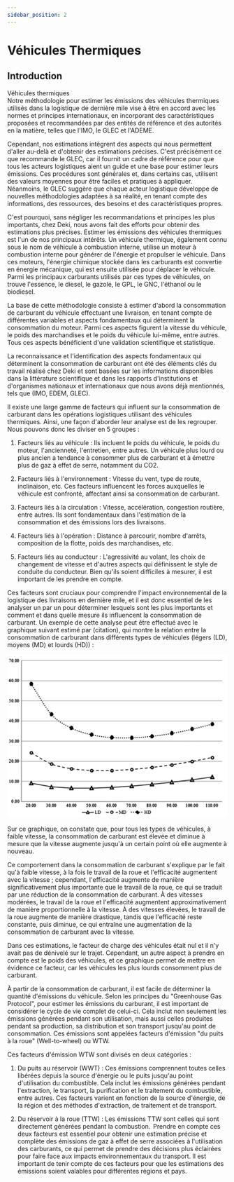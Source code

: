 ```yaml
---
sidebar_position: 2
---
```


# Véhicules Thermiques  


## Introduction 

Véhicules thermiques  
Notre méthodologie pour estimer les émissions des véhicules thermiques utilisés dans la logistique de dernière mile vise à être en accord avec les normes et principes internationaux, en incorporant des caractéristiques proposées et recommandées par des entités de référence et des autorités en la matière, telles que l'IMO, le GLEC et l'ADEME.

Cependant, nos estimations intègrent des aspects qui nous permettent d'aller au-delà et d'obtenir des estimations précises. C'est précisément ce que recommande le GLEC, car il fournit un cadre de référence pour que tous les acteurs logistiques aient un guide et une base pour estimer leurs émissions. Ces procédures sont générales et, dans certains cas, utilisent des valeurs moyennes pour être faciles et pratiques à appliquer. Néanmoins, le GLEC suggère que chaque acteur logistique développe de nouvelles méthodologies adaptées à sa réalité, en tenant compte des informations, des ressources, des besoins et des caractéristiques propres.

C'est pourquoi, sans négliger les recommandations et principes les plus importants, chez Deki, nous avons fait des efforts pour obtenir des estimations plus précises. Estimer les émissions des véhicules thermiques est l'un de nos principaux intérêts. Un véhicule thermique, également connu sous le nom de véhicule à combustion interne, utilise un moteur à combustion interne pour générer de l'énergie et propulser le véhicule. Dans ces moteurs, l'énergie chimique stockée dans les carburants est convertie en énergie mécanique, qui est ensuite utilisée pour déplacer le véhicule. Parmi les principaux carburants utilisés par ces types de véhicules, on trouve l'essence, le diesel, le gazole, le GPL, le GNC, l'éthanol ou le biodiesel.

La base de cette méthodologie consiste à estimer d'abord la consommation de carburant du véhicule effectuant une livraison, en tenant compte de différentes variables et aspects fondamentaux qui déterminent la consommation du moteur. Parmi ces aspects figurent la vitesse du véhicule, le poids des marchandises et le poids du véhicule lui-même, entre autres. Tous ces aspects bénéficient d'une validation scientifique et statistique.

La reconnaissance et l'identification des aspects fondamentaux qui déterminent la consommation de carburant ont été des éléments clés du travail réalisé chez Deki et sont basées sur les informations disponibles dans la littérature scientifique et dans les rapports d'institutions et d'organismes nationaux et internationaux que nous avons déjà mentionnés, tels que (IMO, EDEM, GLEC).

Il existe une large gamme de facteurs qui influent sur la consommation de carburant dans les opérations logistiques utilisant des véhicules thermiques. Ainsi, une façon d'aborder leur analyse est de les regrouper. Nous pouvons donc les diviser en 5 groupes :

1. Facteurs liés au véhicule : Ils incluent le poids du véhicule, le poids du moteur, l'ancienneté, l'entretien, entre autres. Un véhicule plus lourd ou plus ancien a tendance à consommer plus de carburant et à émettre plus de gaz à effet de serre, notamment du CO2.

2. Facteurs liés à l'environnement : Vitesse du vent, type de route, inclinaison, etc. Ces facteurs influencent les forces auxquelles le véhicule est confronté, affectant ainsi sa consommation de carburant.

3. Facteurs liés à la circulation : Vitesse, accélération, congestion routière, entre autres. Ils sont fondamentaux dans l'estimation de la consommation et des émissions lors des livraisons.

4. Facteurs liés à l'opération : Distance à parcourir, nombre d'arrêts, composition de la flotte, poids des marchandises, etc.

5. Facteurs liés au conducteur : L'agressivité au volant, les choix de changement de vitesse et d'autres aspects qui définissent le style de conduite du conducteur. Bien qu'ils soient difficiles à mesurer, il est important de les prendre en compte.

Ces facteurs sont cruciaux pour comprendre l'impact environnemental de la logistique des livraisons en dernière mile, et il est donc essentiel de les analyser un par un pour déterminer lesquels sont les plus importants et comment et dans quelle mesure ils influencent la consommation de carburant. Un exemple de cette analyse peut être effectué avec le graphique suivant estimé par (citation), qui montre la relation entre la consommation de carburant dans différents types de véhicules (légers (LD), moyens (MD) et lourds (HD)) :


![FC](../../static/img/FC.png)



Sur ce graphique, on constate que, pour tous les types de véhicules, à faible vitesse, la consommation de carburant est élevée et diminue à mesure que la vitesse augmente jusqu'à un certain point où elle augmente à nouveau.

Ce comportement dans la consommation de carburant s'explique par le fait qu'à faible vitesse, à la fois le travail de la roue et l'efficacité augmentent avec la vitesse ; cependant, l'efficacité augmente de manière significativement plus importante que le travail de la roue, ce qui se traduit par une réduction de la consommation de carburant. À des vitesses modérées, le travail de la roue et l'efficacité augmentent approximativement de manière proportionnelle à la vitesse. À des vitesses élevées, le travail de la roue augmente de manière drastique, tandis que l'efficacité reste constante, puis diminue, ce qui entraîne une augmentation de la consommation de carburant avec la vitesse.

Dans ces estimations, le facteur de charge des véhicules était nul et il n'y avait pas de dénivelé sur le trajet. Cependant, un autre aspect à prendre en compte est le poids des véhicules, et ce graphique permet de mettre en évidence ce facteur, car les véhicules les plus lourds consomment plus de carburant.

À partir de la consommation de carburant, il est facile de déterminer la quantité d'émissions du véhicule. Selon les principes du "Greenhouse Gas Protocol", pour estimer les émissions du carburant, il est important de considérer le cycle de vie complet de celui-ci. Cela inclut non seulement les émissions générées pendant son utilisation, mais aussi celles produites pendant sa production, sa distribution et son transport jusqu'au point de consommation. Ces émissions sont appelées facteurs d'émission "du puits à la roue" (Well-to-wheel) ou WTW.


Ces facteurs d'émission WTW sont divisés en deux catégories : 

1. Du puits au réservoir (WWT) : Ces émissions comprennent toutes celles libérées depuis la source d'énergie ou le puits jusqu'au point d'utilisation du combustible. Cela inclut les émissions générées pendant l'extraction, le transport, la purification et le traitement du combustible, entre autres. Ces facteurs varient en fonction de la source d'énergie, de la région et des méthodes d'extraction, de traitement et de transport.  

2. Du réservoir à la roue (TTW) : Les émissions TTW sont celles qui sont directement générées pendant la combustion.  
Prendre en compte ces deux facteurs est essentiel pour obtenir une estimation précise et complète des émissions de gaz à effet de serre associées à l'utilisation des carburants, ce qui permet de prendre des décisions plus éclairées pour faire face aux impacts environnementaux du transport. Il est important de tenir compte de ces facteurs pour que les estimations des émissions soient valables pour différentes régions et pays.  





